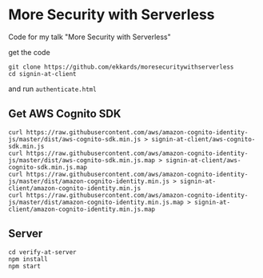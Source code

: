 # More Security with Serverless
Code for my talk "More Security with Serverless"

get the code 
```
git clone https://github.com/ekkards/moresecuritywithserverless
cd signin-at-client
```
and run ```authenticate.html```

## Get AWS Cognito SDK
```
curl https://raw.githubusercontent.com/aws/amazon-cognito-identity-js/master/dist/aws-cognito-sdk.min.js > signin-at-client/aws-cognito-sdk.min.js
curl https://raw.githubusercontent.com/aws/amazon-cognito-identity-js/master/dist/aws-cognito-sdk.min.js.map > signin-at-client/aws-cognito-sdk.min.js.map
curl https://raw.githubusercontent.com/aws/amazon-cognito-identity-js/master/dist/amazon-cognito-identity.min.js > signin-at-client/amazon-cognito-identity.min.js
curl https://raw.githubusercontent.com/aws/amazon-cognito-identity-js/master/dist/amazon-cognito-identity.min.js.map > signin-at-client/amazon-cognito-identity.min.js.map
```

## Server
```
cd verify-at-server
npm install
npm start
```
